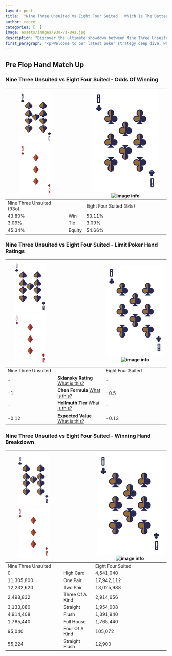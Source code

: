 ```yaml
---
layout: post
title:  "Nine Three Unsuited Vs Eight Four Suited | Which Is The Better Hand In Poker? A Complete Guide"
author: reece
categories: [  ]
image: assets/images/93o-vs-84s.jpg
description: "Discover the ultimate showdown between Nine Three Unsuited and Eight Four Suited in poker! Uncover the odds, strategies, and scenarios where one hand triumphs over the other. Get ready to up your poker game with this thrilling analysis."
first_paragraph: "<p>Welcome to our latest poker strategy deep dive, where we're pitting two distinct hands against each other in a high-stakes showdown: Nine Three Unsuited vs Eight Four Suited.</p><p>In the dynamic world of poker, every decision counts, and knowing which hand holds the upper hand is key to your success at the table.</p><p>In this article, we'll dissect these two hands, explore the scenarios where one dominates the other, and equip you with the knowledge to make strategic choices that can tip the odds in your favor.</p><p>Get ready to unravel the intriguing dynamics of these poker hands and elevate your game to new heights.</p>"
---
```




[comment]: # (sp0)

## Pre Flop Hand Match Up

<div class="table hand-ratings" markdown="1"> 



### Nine Three Unsuited vs Eight Four Suited - Odds Of Winning


    
| ![image info](assets/images/hand1/9.png) ![image info](assets/images/hand1/3o.png) |  | ![image info](assets/images/hand2/8.png) ![image info](assets/images/hand2/4s.png) |
| -------- | -------- | -------- |
| Nine Three Unsuited (93o) |  | Eight Four Suited (84s) |
| 43.80% | Win | 53.11% |
| 3.09% | Tie | 3.09% |
| 45.34% | Equity | 54.66% |




[comment]: # (sp1)



### Nine Three Unsuited vs Eight Four Suited - Limit Poker Hand Ratings


    
| ![image info](assets/images/hand1/9.png) ![image info](assets/images/hand1/3o.png) |  | ![image info](assets/images/hand2/8.png) ![image info](assets/images/hand2/4s.png) |
| -------- | -------- | -------- |
| Nine Three Unsuited |  | Eight Four Suited |
| - | **Sklansky Rating** [What is this?](/sklansky-rating-explained) | - |
| -1 | **Chen Formula** [What is this?](/chen-formula-explained) | -0.5 |
| - | **Hellmuth Tier** [What is this?](/Hellmuth-tier-explained) | - |
| -0.12 | **Expected Value** [What is this?](/expected-value-explained) | -0.13 |




[comment]: # (sp2)



### Nine Three Unsuited vs Eight Four Suited - Winning Hand Breakdown


    
| ![image info](assets/images/hand1/9.png) ![image info](assets/images/hand1/3o.png) |  | ![image info](assets/images/hand2/8.png) ![image info](assets/images/hand2/4s.png) |
| -------- | -------- | -------- |
| Nine Three Unsuited |  | Eight Four Suited |
| 0 | High Card | 4,541,040 |
| 11,305,800 | One Pair | 17,942,112 |
| 12,232,620 | Two Pair | 13,025,988 |
| 2,498,832 | Three Of A Kind | 2,914,656 |
| 3,133,080 | Straight | 1,954,008 |
| 4,914,408 | Flush | 1,391,940 |
| 1,765,440 | Full House | 1,765,440 |
| 95,040 | Four Of A Kind | 105,072 |
| 55,224 | Straight Flush | 12,900 |




[comment]: # (sp3)



</div>

[comment]: # (sp4)



[comment]: # (sp5)

